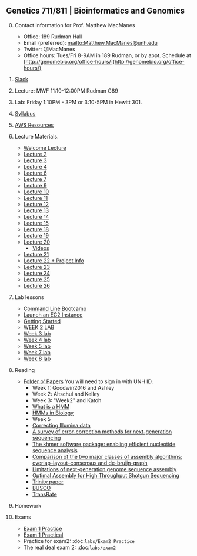 ## Genetics 711/811 | Bioinformatics and Genomics

0. Contact Information for Prof. Matthew MacManes

    - Office: 189 Rudman Hall
    - Email (preferred): <mailto:Matthew.MacManes@unh.edu>
    - Twitter: @MacManes
    - Office hours: Tues/Fri 8-9AM in 189 Rudman, or by appt. Schedule at [http://genomebio.org/office-hours/](http://genomebio.org/office-hours/)

1. [Slack](https://gen711f16.slack.com/)

2. Lecture: MWF 11:10-12:00PM Rudman G89

3. Lab: Friday 1:10PM - 3PM or 3:10-5PM in Hewitt 301.

4. [Syllabus](Syllabus.md)

5. [AWS Resources](AWS.md)

6. Lecture Materials.
    - [Welcome Lecture](lecture/Lecture_1_2016.pdf)
    - [Lecture 2](lecture/Lecture_2.pdf)
    - [Lecture 3](lecture/Lecture_3.pdf)
    - [Lecture 4](lecture/Lecture_4.pdf)
    - [Lecture 6](lecture/Lecture_6.pdf)
    - [Lecture 7](lecture/Lecture_7.pdf)
    - [Lecture 9](lecture/Lecture_9.pdf)
    - [Lecture 10](lecture/Lecture_10.pdf)
    - [Lecture 11](lecture/Lecture_11.pdf)
    - [Lecture 12](lecture/Lecture_12.pdf)
    - [Lecture 13](lecture/Lecture_13.pdf)
    - [Lecture 14](lecture/Lecture_14.pdf)
    - [Lecture 15](lecture/Lecture_15.pdf)
    - [Lecture 18](lecture/Lecture_18.pdf)
    - [Lecture 19](lecture/Lecture_19.pdf)
    - [Lecture 20](lecture/Lecture_20.pdf)
        - [Videos](https://www.youtube.com/playlist?list=PLQ-85lQlPqFNGdaeGpV8dPEeSm3AChb6L)
    - [Lecture 21](lecture/Lecture_21.pdf)
    - [Lecture 22 + Project Info](lecture/Lecture_22.pdf)
    - [Lecture 23](lecture/Lecture_23.pdf)
    - [Lecture 24](lecture/Lecture_24.pdf)
    - [Lecture 25](lecture/Lecture_25.pdf)
    - [Lecture 26](lecture/Lecture_26.pdf)


7. Lab lessons
    - [Command Line Bootcamp](http://rik.smith-unna.com/command_line_bootcamp)
    - [Launch an EC2 Instance](lecture/Lanch_AMI.pdf)
    - [Getting Started](lab_lessons/unix.md)
    - [WEEK 2 LAB](lab_lessons/Lab1_blast.md)
    - [Week 3 lab](lab_lessons/alignment.md)
    - [Week 4 lab](lab_lessons/trimming.md)
    - [Week 5 lab](lab_lessons/Lab5_mapping.md)
    - [Week 7 lab](lab_lessons/khmer_diginorm.md)
    - [Week 8 lab](lab_lessons/Lab8_bacterial_genome_assembly.md)


8. Reading

    - [Folder o' Papers](https://unh.box.com/s/ra6ns2amwgv8eanjbuh2uyb5lbh4op69) You will need to sign in with UNH ID.
        - Week 1: Goodwin2016 and Ashley
        - Week 2: Altschul and Kelley
        - Week 3: "Week2" and Katoh
        - [What is a HMM](http://www.nature.com/nbt/journal/v22/n10/pdf/nbt1004-1315.pdf)
        - [HMMs in Biology](http://www.ncbi.nlm.nih.gov/pmc/articles/PMC2766791/pdf/CG-10-402.pdf)
        - Week 5
        - [Correcting Illumina data](http://bib.oxfordjournals.org/content/16/4/588.full)
        - [A survey of error-correction methods for next-generation sequencing](http://bib.oxfordjournals.org/content/14/1/56.full)
        - [The khmer software package: enabling efficient nucleotide sequence analysis](https://f1000research.com/articles/4-900/v1)
        - [Comparison of the two major classes of assembly algorithms: overlap–layout–consensus and de-bruijn-graph](http://bfg.oxfordjournals.org/content/11/1/25.full)
        - [Limitations of next-generation genome sequence assembly](http://www.nature.com/nmeth/journal/v8/n1/full/nmeth.1527.html)
        - [Optimal Assembly for High Throughput Shotgun Sequencing](https://arxiv.org/pdf/1301.0068v3.pdf)
        - [Trinity paper](https://www.ncbi.nlm.nih.gov/pmc/articles/PMC3875132/)
        - [BUSCO](http://bioinformatics.oxfordjournals.org/content/31/19/3210.full)
        - [TransRate](http://genome.cshlp.org/content/early/2016/06/01/gr.196469.115.full.pdf)

9. Homework


10. Exams

    - [Exam 1 Practice](lab_lessons/mock.exam1.md)
    - [Exam 1 Practical](lab_lessons/exam_practical1.md)
    - Practice for exam2: :doc:`labs/Exam2_Practice`
    - The real deal exam 2: :doc:`labs/exam2`

